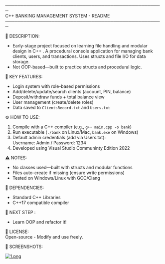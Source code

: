 ───────────────────────────────────────────────────  
C++ BANKING MANAGEMENT SYSTEM - README  
───────────────────────────────────────────────────  

📌 DESCRIPTION:  
- Early-stage project focused on learning file handling and modular design in C++ . A procedural console application for managing bank clients, users, and transactions. Uses structs and file I/O for data storage.
- Not OOP-based—built to practice structs and procedural logic.

🔑 KEY FEATURES:  
- Login system with role-based permissions  
- Add/delete/update/search clients (account, PIN, balance)  
- Deposit/withdraw funds + total balance view  
- User management (create/delete roles)  
- Data saved to `ClientsRecord.txt` and `Users.txt`  

⚙️ HOW TO USE:  
1. Compile with a C++ compiler (e.g., `g++ main.cpp -o bank`)  
2. Run executable (`./bank` on Linux/Mac, `bank.exe` on Windows)  
3. Default admin credentials (add via Users.txt):  
   Username: Admin / Password: 1234
3. Developed using Visual Studio Communinty Edition 2022  

⚠️ NOTES:  
- No classes used—built with structs and modular functions  
- Files auto-create if missing (ensure write permissions)  
- Tested on Windows/Linux with GCC/Clang  

📂 DEPENDENCIES:  
- Standard C++ Libraries  
- C++17 compatible compiler  

📌 NEXT STEP :
- Learn OOP and refactor it!

📜 LICENSE:  
Open-source - Modify and use freely.  

📌 SCREENSHOTS:  

[![1.png](https://i.postimg.cc/sXd4wQvW/1.png)](https://postimg.cc/ns2mLLKV)



